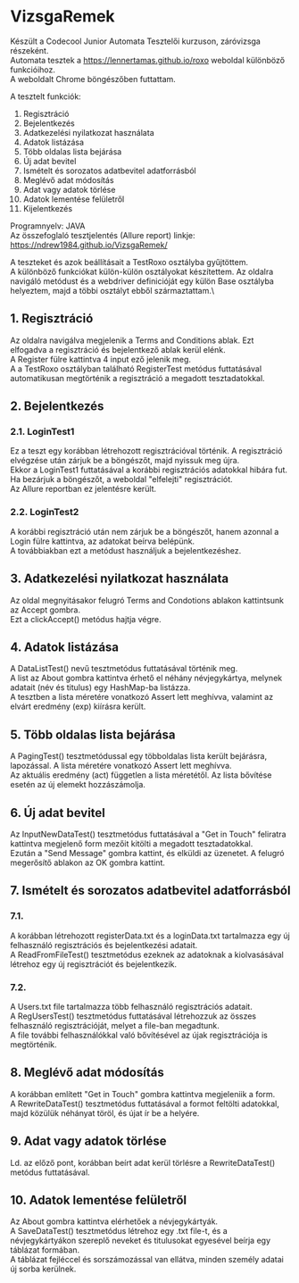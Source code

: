 # VizsgaRemek
Készült a Codecool Junior Automata Tesztelői kurzuson, záróvizsga részeként. \
Automata tesztek a https://lennertamas.github.io/roxo weboldal különböző funkcióihoz. \
A weboldalt Chrome böngészőben futtattam.

A tesztelt funkciók:
1. Regisztráció
2. Bejelentkezés
3. Adatkezelési nyilatkozat használata
4. Adatok listázása
5. Több oldalas lista bejárása
6. Új adat bevitel
7. Ismételt és sorozatos adatbevitel adatforrásból
8. Meglévő adat módosítás
9. Adat vagy adatok törlése
10. Adatok lementése felületről
11. Kijelentkezés

Programnyelv: JAVA \
Az összefoglaló tesztjelentés (Allure report) linkje: https://ndrew1984.github.io/VizsgaRemek/

A teszteket és azok beállításait a TestRoxo osztályba gyűjtöttem. \
A különböző funkciókat külön-külön osztályokat készítettem. Az oldalra navigáló metódust és a webdriver definicióját egy külön Base osztályba helyeztem, majd a többi osztályt ebből származtattam.\

## 1. Regisztráció
Az oldalra navigálva megjelenik a Terms and Conditions ablak. Ezt elfogadva a regisztráció és bejelentkező ablak kerül elénk. \
A Register fülre kattintva 4 input ező jelenik meg. \
A a TestRoxo osztályban található RegisterTest metódus futtatásával automatikusan megtörténik a regisztráció a megadott tesztadatokkal.

## 2. Bejelentkezés
### 2.1. LoginTest1
Ez a teszt egy korábban létrehozott regisztrációval történik. A regisztráció elvégzése után zárjuk be a böngészőt, majd nyissuk meg újra. \
Ekkor a LoginTest1 futtatásával a korábbi regisztrációs adatokkal hibára fut. Ha bezárjuk a böngészőt, a weboldal "elfelejti" regisztrációt. \
Az Allure reportban ez jelentésre került.
### 2.2. LoginTest2
A korábbi regisztráció után nem zárjuk be a böngészőt, hanem azonnal a Login fülre kattintva, az adatokat beírva belépünk. \
A továbbiakban ezt a metódust használjuk a bejelentkezéshez.

## 3. Adatkezelési nyilatkozat használata
Az oldal megnyitásakor felugró Terms and Condotions ablakon kattintsunk az Accept gombra. \
Ezt a clickAccept() metódus hajtja végre.

## 4. Adatok listázása
A DataListTest() nevű tesztmetódus futtatásával történik meg. \
A list az About gombra kattintva érhető el néhány névjegykártya, melynek adatait (név és titulus) egy HashMap-ba listázza.\
A tesztben a lista méretére vonatkozó Assert lett meghívva, valamint az elvárt eredmény (exp) kiírásra került.

## 5. Több oldalas lista bejárása
A PagingTest() tesztmetódussal egy többoldalas lista került bejárásra, lapozással. A lista méretére vonatkozó Assert lett meghívva.\
Az aktuális eredmény (act) független a lista méretétől. Az lista bővítése esetén az új elemekt hozzászámolja.

## 6. Új adat bevitel
Az InputNewDataTest() tesztmetódus futtatásával a "Get in Touch" feliratra kattintva megjelenő form mezőit kitölti a megadott tesztadatokkal.\
Ezután a "Send Message" gombra kattint, és elküldi az üzenetet. A felugró megerősítő ablakon az OK gombra kattint.

## 7. Ismételt és sorozatos adatbevitel adatforrásból
### 7.1.
A korábban létrehozott registerData.txt és a loginData.txt tartalmazza egy új felhasználó regisztrációs és bejelentkezési adatait.\
A ReadFromFileTest() tesztmetódus ezeknek az adatoknak a kiolvasásával létrehoz egy új regisztrációt és bejelentkezik.
### 7.2.
A Users.txt file tartalmazza több felhasználó regisztrációs adatait.\
A RegUsersTest() tesztmetódus futtatásával létrehozzuk az összes felhasználó regisztrációját, melyet a file-ban megadtunk.\
A file további felhasználókkal való bővítésével az újak regisztrációja is megtörténik.

## 8. Meglévő adat módosítás
A korábban említett "Get in Touch" gombra kattintva megjeleniik a form.\
A RewriteDataTest() tesztmetódus futtatásával a formot feltölti adatokkal, majd közülük néhányat töröl, és újat ír be a helyére.

## 9. Adat vagy adatok törlése
Ld. az előző pont, korábban beírt adat kerül törlésre a RewriteDataTest() metódus futtatásával.

## 10. Adatok lementése felületről
Az About gombra kattintva elérhetőek a névjegykártyák.\
A SaveDataTest() tesztmetódus létrehoz egy .txt file-t, és a névjegykártyákon szereplő neveket és titulusokat egyesével beírja egy táblázat formában.\
A táblázat fejléccel és sorszámozással van ellátva, minden személy adatai új sorba kerülnek. 







